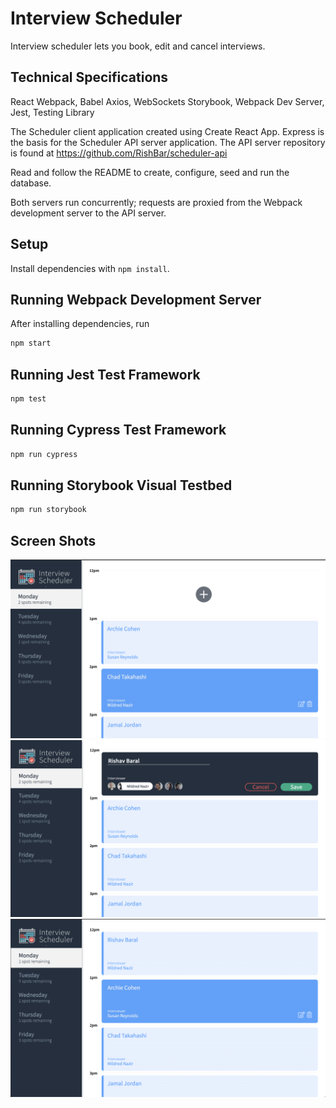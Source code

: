 # Interview Scheduler

Interview scheduler lets you book, edit and cancel interviews.

## Technical Specifications

React
Webpack, Babel
Axios, WebSockets
Storybook, Webpack Dev Server, Jest, Testing Library

The Scheduler client application created using Create React App. Express is the basis for the Scheduler API server application. The API server repository is found at https://github.com/RishBar/scheduler-api

Read and follow the README to create, configure, seed and run the database. 

Both servers run concurrently; requests are proxied from the Webpack development server to the API server.

## Setup

Install dependencies with `npm install`.

## Running Webpack Development Server

After installing dependencies, run
```sh
npm start
```

## Running Jest Test Framework

```sh
npm test
```

## Running Cypress Test Framework

```sh
npm run cypress
```
## Running Storybook Visual Testbed

```sh
npm run storybook
```

## Screen Shots

!["Show"](https://github.com/RishBar/scheduler/blob/master/docs/show.png?raw=true)
!["Form"](https://github.com/RishBar/scheduler/blob/master/docs/form.png?raw=true)
!["New Appointment"](https://github.com/RishBar/scheduler/blob/master/docs/newappointment.png?raw=true)